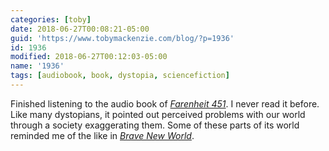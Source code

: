 ```yaml
---
categories: [toby]
date: 2018-06-27T00:08:21-05:00
guid: 'https://www.tobymackenzie.com/blog/?p=1936'
id: 1936
modified: 2018-06-27T00:12:03-05:00
name: '1936'
tags: [audiobook, book, dystopia, sciencefiction]
---
```


Finished listening to the audio book of [*Farenheit 451*](https://en.wikipedia.org/wiki/Farenheit_451).<!--more-->  I never read it before.  Like many dystopians, it pointed out perceived problems with our world through a society exaggerating them.  Some of these parts of its world reminded me of the like in [*Brave New World*](https://en.wikipedia.org/wiki/Brave_New_World).
